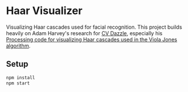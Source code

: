 Haar Visualizer
================

Visualizing Haar cascades used for facial recognition. This project builds heavily on Adam Harvey's research for [CV Dazzle](https://cvdazzle.com/), especially his [Processing code for visualizing Haar cascades used in the Viola Jones algorithm](https://github.com/adamhrv/HaarcascadeVisualizer).


Setup
-----

```bash
npm install
npm start
```